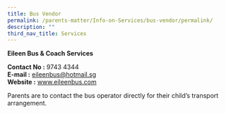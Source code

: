 ```yaml
---
title: Bus Vendor
permalink: /parents-matter/Info-on-Services/bus-vendor/permalink/
description: ""
third_nav_title: Services
---
```



**Eileen Bus & Coach Services**  

**Contact No :** 9743 4344  
**E-mail :** eileenbus@hotmail.sg  
**Website :** <a href="www.eileenbus.com/"
  target="_blank" rel="noopener noreferrer">www.eileenbus.com</a>

Parents are to contact the bus operator directly for their child’s transport arrangement.